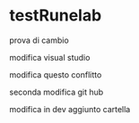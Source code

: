 # testRunelab
prova di cambio


modifica visual studio

modifica questo conflitto


seconda modifica git hub

modifica in dev
aggiunto cartella
